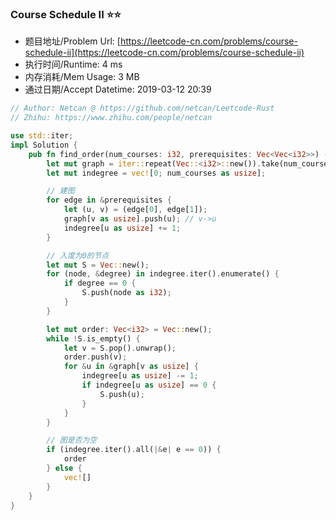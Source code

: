 
### Course Schedule II :star::star:
- 题目地址/Problem Url: [https://leetcode-cn.com/problems/course-schedule-ii](https://leetcode-cn.com/problems/course-schedule-ii)
- 执行时间/Runtime: 4 ms 
- 内存消耗/Mem Usage: 3 MB
- 通过日期/Accept Datetime: 2019-03-12 20:39

```rust
// Author: Netcan @ https://github.com/netcan/Leetcode-Rust
// Zhihu: https://www.zhihu.com/people/netcan

use std::iter;
impl Solution {
    pub fn find_order(num_courses: i32, prerequisites: Vec<Vec<i32>>) -> Vec<i32> {
        let mut graph = iter::repeat(Vec::<i32>::new()).take(num_courses as usize).collect::<Vec<Vec<i32>>>();
        let mut indegree = vec![0; num_courses as usize];

        // 建图
        for edge in &prerequisites {
            let (u, v) = (edge[0], edge[1]);
            graph[v as usize].push(u); // v->u
            indegree[u as usize] += 1;
        }

        // 入度为0的节点
        let mut S = Vec::new();
        for (node, &degree) in indegree.iter().enumerate() {
            if degree == 0 {
                S.push(node as i32);
            }
        }

        let mut order: Vec<i32> = Vec::new();
        while !S.is_empty() {
            let v = S.pop().unwrap();
            order.push(v);
            for &u in &graph[v as usize] {
                indegree[u as usize] -= 1;
                if indegree[u as usize] == 0 {
                    S.push(u);
                }
            }
        }

        // 图是否为空
        if (indegree.iter().all(|&e| e == 0)) {
            order
        } else {
            vec![]
        }
    }
}


```
